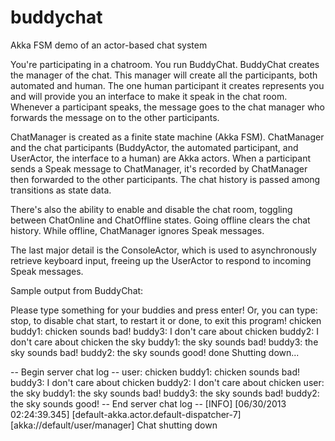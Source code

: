 buddychat
=========

Akka FSM demo of an actor-based chat system

You're participating in a chatroom.  You run BuddyChat.  BuddyChat creates the manager of the chat.
This manager will create all the participants, both automated and human.  The one human participant
it creates represents you and will provide you an interface to make it speak in the chat room.
Whenever a participant speaks, the message goes to the chat manager who forwards the message on to
the other participants.

ChatManager is created as a finite state machine (Akka FSM).  ChatManager and the chat participants
(BuddyActor, the automated participant, and UserActor, the interface to a human) are Akka actors.
When a participant sends a Speak message to ChatManager, it's recorded by ChatManager then forwarded
to the other participants.  The chat history is passed among transitions as state data.

There's also the ability to enable and disable the chat room, toggling between ChatOnline and
ChatOffline states.  Going offline clears the chat history.  While offline, ChatManager ignores
Speak messages.

The last major detail is the ConsoleActor, which is used to asynchronously retrieve keyboard
input, freeing up the UserActor to respond to incoming Speak messages.

Sample output from BuddyChat:

Please type something for your buddies and press enter!
Or, you can type:
stop, to disable chat
start, to restart it
or done, to exit this program!
chicken
buddy1: chicken sounds bad!
buddy3: I don't care about chicken
buddy2: I don't care about chicken
the sky
buddy1: the sky sounds bad!
buddy3: the sky sounds bad!
buddy2: the sky sounds good!
done
Shutting down...
 
-- Begin server chat log --
user: chicken
buddy1: chicken sounds bad!
buddy3: I don't care about chicken
buddy2: I don't care about chicken
user: the sky
buddy1: the sky sounds bad!
buddy3: the sky sounds bad!
buddy2: the sky sounds good!
-- End server chat log --
[INFO] [06/30/2013 02:24:39.345] [default-akka.actor.default-dispatcher-7] [akka://default/user/manager] Chat shutting down

